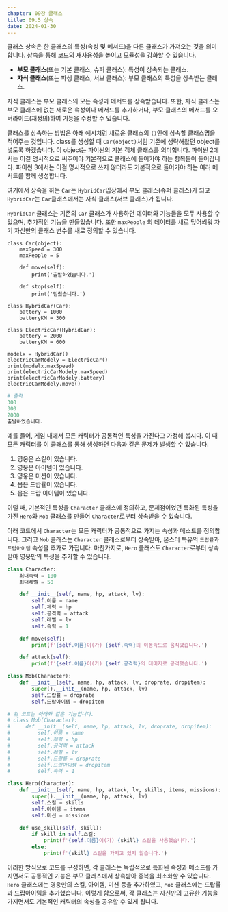 ```yaml
---
chapter: 09장 클래스
title: 09.5 상속
date: 2024-01-30
---
```


클래스 상속은 한 클래스의 특성(속성 및 메서드)을 다른 클래스가 가져오는 것을 의미합니다. 상속을 통해 코드의 재사용성을 높이고 모듈성을 강화할 수 있습니다.

- **부모 클래스**(또는 기본 클래스, 슈퍼 클래스): 특성이 상속되는 클래스.
- **자식 클래스**(또는 파생 클래스, 서브 클래스): 부모 클래스의 특성을 상속받는 클래스.

자식 클래스는 부모 클래스의 모든 속성과 메서드를 상속받습니다. 또한, 자식 클래스는 부모 클래스에 없는 새로운 속성이나 메서드를 추가하거나, 부모 클래스의 메서드를 오버라이드(재정의)하여 기능을 수정할 수 있습니다.

클래스를 상속하는 방법은 아래 예시처럼 새로운 클래스의 `()`안에 상속할 클래스명을 적어주는 것입니다. class를 생성할 때 `Car(object)`처럼 기존에 생략해왔던 object를 넣도록 하겠습니다. 이 object는 파이썬의 기본 객체 클래스를 의미합니다. 파이썬 2에서는 이걸 명시적으로 써주어야 기본적으로 클래스에 들어가야 하는 항목들이 들어갑니다. 파이썬 3에서는 이걸 명시적으로 쓰지 않더라도 기본적으로 들어가야 하는 여러 메서드를 함께 생성합니다.

여기에서 상속을 하는 `Car`는 `HybridCar`입장에서 부모 클래스(슈퍼 클래스)가 되고 `HybridCar`는 `Car`클래스에서는 자식 클래스(서브 클래스)가 됩니다.

`HybridCar` 클래스는 기존의 `Car` 클래스가 사용하던 데이터와 기능들을 모두 사용할 수 있으며, 추가적인 기능을 만들었습니다. 또한 `maxPeople` 의 데이터를 새로 덮어씌워 자기 자신만의 클래스 변수를 새로 정의할 수 있습니다.

```python-exec
class Car(object):
    maxSpeed = 300
    maxPeople = 5

    def move(self):
        print('출발하였습니다.')

    def stop(self):
        print('멈췄습니다.')

class HybridCar(Car):
    battery = 1000
    batteryKM = 300

class ElectricCar(HybridCar):
    battery = 2000
    batteryKM = 600

modelx = HybridCar()
electricCarModely = ElectricCar()
print(modelx.maxSpeed)
print(electricCarModely.maxSpeed)
print(electricCarModely.battery)
electricCarModely.move()
```

```python
# 출력
300
300
2000
출발하였습니다.
```

예를 들어, 게임 내에서 모든 캐릭터가 공통적인 특성을 가진다고 가정해 봅시다. 이 때 모든 캐릭터를 이 클래스를 통해 생성하면 다음과 같은 문제가 발생할 수 있습니다.

1. 영웅은 스킬이 있습니다.
2. 영웅은 아이템이 있습니다.
3. 영웅은 미션이 있습니다.
4. 몹은 드랍률이 있습니다.
5. 몹은 드랍 아이템이 있습니다.

이럴 때, 기본적인 특성을 `Character` 클래스에 정의하고, 문제점이었던 특화된 특성을 가진 `Hero`와 `Mob` 클래스를 만들어 `Character`로부터 상속받을 수 있습니다.

아래 코드에서 `Character`는 모든 캐릭터가 공통적으로 가지는 속성과 메소드를 정의합니다. 그리고 `Mob` 클래스는 `Character` 클래스로부터 상속받아, 몬스터 특유의 `드랍률`과 `드랍아이템` 속성을 추가로 가집니다. 마찬가지로, `Hero` 클래스도 `Character`로부터 상속받아 영웅만의 특성을 추가할 수 있습니다.

```python
class Character:
    최대속력 = 100
    최대레벨 = 50

    def __init__(self, name, hp, attack, lv):
        self.이름 = name
        self.체력 = hp
        self.공격력 = attack
        self.레벨 = lv
        self.속력 = 1

    def move(self):
        print(f'{self.이름}이(가) {self.속력}의 이동속도로 움직였습니다.')

    def attack(self):
        print(f'{self.이름}이(가) {self.공격력}의 데미지로 공격했습니다.')

class Mob(Character):
    def __init__(self, name, hp, attack, lv, droprate, dropitem):
        super().__init__(name, hp, attack, lv)
        self.드랍률 = droprate
        self.드랍아이템 = dropitem

# 위 코드는 아래와 같은 기능입니다.
# class Mob(Character):
#     def __init__(self, name, hp, attack, lv, droprate, dropitem):
#         self.이름 = name
#         self.체력 = hp
#         self.공격력 = attack
#         self.레벨 = lv
#         self.드랍률 = droprate
#         self.드랍아이템 = dropitem
#         self.속력 = 1

class Hero(Character):
    def __init__(self, name, hp, attack, lv, skills, items, missions):
        super().__init__(name, hp, attack, lv)
        self.스킬 = skills
        self.아이템 = items
        self.미션 = missions

    def use_skill(self, skill):
        if skill in self.스킬:
            print(f'{self.이름}이(가) {skill} 스킬을 사용했습니다.')
        else:
            print(f'{skill} 스킬을 가지고 있지 않습니다.')
```

이러한 방식으로 코드를 구성하면, 각 클래스는 독립적으로 특화된 속성과 메소드를 가지면서도 공통적인 기능은 부모 클래스에서 상속받아 중복을 최소화할 수 있습니다. `Hero` 클래스에는 영웅만의 스킬, 아이템, 미션 등을 추가하였고, `Mob` 클래스에는 드랍률과 드랍아이템을 추가했습니다. 이렇게 함으로써, 각 클래스는 자신만의 고유한 기능을 가지면서도 기본적인 캐릭터의 속성을 공유할 수 있게 됩니다.
